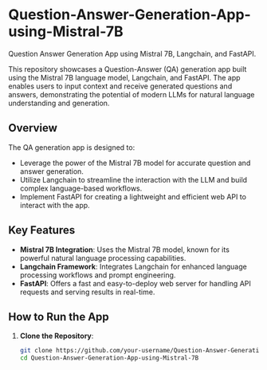 

# Question-Answer-Generation-App-using-Mistral-7B
Question Answer Generation App using Mistral 7B, Langchain, and FastAPI.

This repository showcases a Question-Answer (QA) generation app built using the Mistral 7B language model, Langchain, and FastAPI. The app enables users to input context and receive generated questions and answers, demonstrating the potential of modern LLMs for natural language understanding and generation.

## Overview

The QA generation app is designed to:
- Leverage the power of the Mistral 7B model for accurate question and answer generation.
- Utilize Langchain to streamline the interaction with the LLM and build complex language-based workflows.
- Implement FastAPI for creating a lightweight and efficient web API to interact with the app.

## Key Features

- **Mistral 7B Integration**: Uses the Mistral 7B model, known for its powerful natural language processing capabilities.
- **Langchain Framework**: Integrates Langchain for enhanced language processing workflows and prompt engineering.
- **FastAPI**: Offers a fast and easy-to-deploy web server for handling API requests and serving results in real-time.

## How to Run the App

1. **Clone the Repository**:
   ```bash
   git clone https://github.com/your-username/Question-Answer-Generation-App-using-Mistral-7B.git
   cd Question-Answer-Generation-App-using-Mistral-7B
